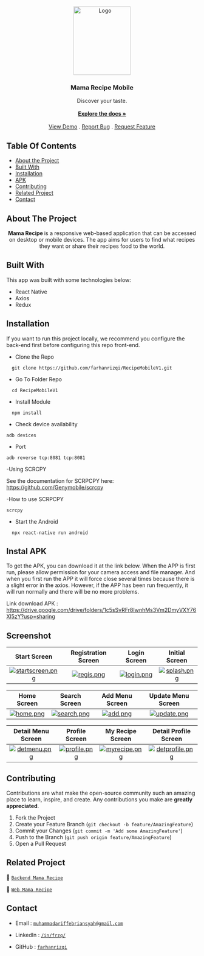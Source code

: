 <br/>
<p align="center">
  <a href="https://github.com/farhanrizqi/RecipeMobileV1">
    <img src="https://res.cloudinary.com/ddrecezrk/image/upload/v1696753518/recipe/readme/logoMamaRecipe_pfwq27.png" alt="Logo" width="150" height="180">
  </a>

  <h3 align="center">Mama Recipe Mobile</h3>

  <p align="center">
    Discover your taste.
    <br/>
    <br/>
    <a href="https://github.com/farhanrizqi/RecipeMobileV1"><strong>Explore the docs »</strong></a>
    <br/>
    <br/>
    <a href="https://github.com/farhanrizqi/RecipeMobileV1">View Demo</a>
    .
    <a href="https://github.com/farhanrizqi/RecipeMobileV1/issues">Report Bug</a>
    .
    <a href="https://github.com/farhanrizqi/RecipeMobileV1/issues">Request Feature</a>
  </p>
</p>

## Table Of Contents

- [About the Project](#about-the-project)
- [Built With](#built-with)
- [Installation](#installation)
- [APK](#instal-apk)
- [Contributing](#contributing)
- [Related Project](#related-project)
- [Contact](#contact)

## About The Project

<p align="center">
  <b>
    Mama Recipe
  </b>
   is a responsive web-based application that can be accessed on desktop or mobile devices. The app aims for users to find what recipes they want or share their recipes food to the world.

</p>

## Built With

This app was built with some technologies below:

- React Native
- Axios
- Redux

## Installation

If you want to run this project locally, we recommend you configure the back-end first before configuring this repo front-end.

- Clone the Repo

```
  git clone https://github.com/farhanrizqi/RecipeMobileV1.git
```

- Go To Folder Repo

```
  cd RecipeMobileV1
```

- Install Module

```
  npm install
```

- Check device availability

```
adb devices
```

- Port

```
adb reverse tcp:8081 tcp:8081
```

-Using SCRCPY

See the documentation for SCRPCPY here: https://github.com/Genymobile/scrcpy

-How to use SCRPCPY

```
scrcpy
```

- Start the Android

```
  npx react-native run android
```

## Instal APK

To get the APK, you can download it at the link below. When the APP is first run, please allow permission for your camera access and file manager. And when you first run the APP it will force close several times because there is a slight error in the axios. However, if the APP has been run frequently, it will run normally and there will be no more problems.

Link download APK :
https://drive.google.com/drive/folders/1c5sSvRFr8IwnhMs3Vm2DmyVXY76Xl5zY?usp=sharing

## Screenshot

|                                                                                                                                                           Start Screen                                                                                                                                                           |                                                                                                                                                    Registration Screen                                                                                                                                                     |                                                                                                                                                        Login Screen                                                                                                                                                        |                                                                                                                                                       Initial Screen                                                                                                                                                        |
| :------------------------------------------------------------------------------------------------------------------------------------------------------------------------------------------------------------------------------------------------------------------------------------------------------------------------------: | :------------------------------------------------------------------------------------------------------------------------------------------------------------------------------------------------------------------------------------------------------------------------------------------------------------------------: | :------------------------------------------------------------------------------------------------------------------------------------------------------------------------------------------------------------------------------------------------------------------------------------------------------------------------: | :-------------------------------------------------------------------------------------------------------------------------------------------------------------------------------------------------------------------------------------------------------------------------------------------------------------------------: |
| [![startscreen.png](https://res.cloudinary.com/dcpi3m2up/image/upload/v1695713736/samples/Recipe/mobile/Screenshot_2023-09-19-19-57-46-912_com.recipemobilev1_ciw9pg.jpg)](https://res.cloudinary.com/dcpi3m2up/image/upload/v1695713736/samples/Recipe/mobile/Screenshot_2023-09-19-19-57-46-912_com.recipemobilev1_ciw9pg.jpg) | [![regis.png](https://res.cloudinary.com/dcpi3m2up/image/upload/v1695713723/samples/Recipe/mobile/Screenshot_2023-09-19-19-57-56-941_com.recipemobilev1_kwhgrn.jpg)](https://res.cloudinary.com/dcpi3m2up/image/upload/v1695713723/samples/Recipe/mobile/Screenshot_2023-09-19-19-57-56-941_com.recipemobilev1_kwhgrn.jpg) | [![login.png](https://res.cloudinary.com/dcpi3m2up/image/upload/v1695713723/samples/Recipe/mobile/Screenshot_2023-09-19-19-57-52-155_com.recipemobilev1_wibqpb.jpg)](https://res.cloudinary.com/dcpi3m2up/image/upload/v1695713723/samples/Recipe/mobile/Screenshot_2023-09-19-19-57-52-155_com.recipemobilev1_wibqpb.jpg) | [![splash.png](https://res.cloudinary.com/dcpi3m2up/image/upload/v1695713743/samples/Recipe/mobile/Screenshot_2023-09-19-20-00-42-659_com.recipemobilev1_spcrsr.jpg)](https://res.cloudinary.com/dcpi3m2up/image/upload/v1695713743/samples/Recipe/mobile/Screenshot_2023-09-19-20-00-42-659_com.recipemobilev1_spcrsr.jpg) |

|                                                                                                                                                        Home Screen                                                                                                                                                        |                                                                                                                                                        Search Screen                                                                                                                                                        |                                                                                                                                                     Add Menu Screen                                                                                                                                                      |                                                                                                                                                     Update Menu Screen                                                                                                                                                      |
| :-----------------------------------------------------------------------------------------------------------------------------------------------------------------------------------------------------------------------------------------------------------------------------------------------------------------------: | :-------------------------------------------------------------------------------------------------------------------------------------------------------------------------------------------------------------------------------------------------------------------------------------------------------------------------: | :----------------------------------------------------------------------------------------------------------------------------------------------------------------------------------------------------------------------------------------------------------------------------------------------------------------------: | :-------------------------------------------------------------------------------------------------------------------------------------------------------------------------------------------------------------------------------------------------------------------------------------------------------------------------: |
| [![home.png](https://res.cloudinary.com/dcpi3m2up/image/upload/v1695713731/samples/Recipe/mobile/Screenshot_2023-09-19-19-58-23-430_com.recipemobilev1_yb9mbr.jpg)](https://res.cloudinary.com/dcpi3m2up/image/upload/v1695713731/samples/Recipe/mobile/Screenshot_2023-09-19-19-58-23-430_com.recipemobilev1_yb9mbr.jpg) | [![search.png](https://res.cloudinary.com/dcpi3m2up/image/upload/v1695713724/samples/Recipe/mobile/Screenshot_2023-09-19-19-58-34-999_com.recipemobilev1_ugibxf.jpg)](https://res.cloudinary.com/dcpi3m2up/image/upload/v1695713724/samples/Recipe/mobile/Screenshot_2023-09-19-19-58-34-999_com.recipemobilev1_ugibxf.jpg) | [![add.png](https://res.cloudinary.com/dcpi3m2up/image/upload/v1695713720/samples/Recipe/mobile/Screenshot_2023-09-19-19-58-41-619_com.recipemobilev1_bb5hns.jpg)](https://res.cloudinary.com/dcpi3m2up/image/upload/v1695713720/samples/Recipe/mobile/Screenshot_2023-09-19-19-58-41-619_com.recipemobilev1_bb5hns.jpg) | [![update.png](https://res.cloudinary.com/dcpi3m2up/image/upload/v1695713734/samples/Recipe/mobile/Screenshot_2023-09-19-19-59-09-480_com.recipemobilev1_wtyi2z.jpg)](https://res.cloudinary.com/dcpi3m2up/image/upload/v1695713734/samples/Recipe/mobile/Screenshot_2023-09-19-19-59-09-480_com.recipemobilev1_wtyi2z.jpg) |

|                                                                                                                                                      Detail Menu Screen                                                                                                                                                      |                                                                                                                                                        Profile Screen                                                                                                                                                        |                                                                                                                                                       My Recipe Screen                                                                                                                                                        |                                                                                                                                                      Detail Profile Screen                                                                                                                                                      |
| :--------------------------------------------------------------------------------------------------------------------------------------------------------------------------------------------------------------------------------------------------------------------------------------------------------------------------: | :--------------------------------------------------------------------------------------------------------------------------------------------------------------------------------------------------------------------------------------------------------------------------------------------------------------------------: | :---------------------------------------------------------------------------------------------------------------------------------------------------------------------------------------------------------------------------------------------------------------------------------------------------------------------------: | :-----------------------------------------------------------------------------------------------------------------------------------------------------------------------------------------------------------------------------------------------------------------------------------------------------------------------------: |
| [![detmenu.png](https://res.cloudinary.com/dcpi3m2up/image/upload/v1695713739/samples/Recipe/mobile/Screenshot_2023-09-19-19-59-46-523_com.recipemobilev1_cjrwxo.jpg)](https://res.cloudinary.com/dcpi3m2up/image/upload/v1695713739/samples/Recipe/mobile/Screenshot_2023-09-19-19-59-46-523_com.recipemobilev1_cjrwxo.jpg) | [![profile.png](https://res.cloudinary.com/dcpi3m2up/image/upload/v1695713724/samples/Recipe/mobile/Screenshot_2023-09-19-19-58-46-175_com.recipemobilev1_pygjjy.jpg)](https://res.cloudinary.com/dcpi3m2up/image/upload/v1695713724/samples/Recipe/mobile/Screenshot_2023-09-19-19-58-46-175_com.recipemobilev1_pygjjy.jpg) | [![myrecipe.png](https://res.cloudinary.com/dcpi3m2up/image/upload/v1695713726/samples/Recipe/mobile/Screenshot_2023-09-19-19-58-59-984_com.recipemobilev1_uyfv8q.jpg)](https://res.cloudinary.com/dcpi3m2up/image/upload/v1695713726/samples/Recipe/mobile/Screenshot_2023-09-19-19-58-59-984_com.recipemobilev1_uyfv8q.jpg) | [![detprofile.png](https://res.cloudinary.com/dcpi3m2up/image/upload/v1695713726/samples/Recipe/mobile/Screenshot_2023-09-19-19-58-52-442_com.recipemobilev1_shwcnl.jpg)](https://res.cloudinary.com/dcpi3m2up/image/upload/v1695713726/samples/Recipe/mobile/Screenshot_2023-09-19-19-58-52-442_com.recipemobilev1_shwcnl.jpg) |

## Contributing

Contributions are what make the open-source community such an amazing place to learn, inspire, and create. Any contributions you make are **greatly appreciated**.

1. Fork the Project
2. Create your Feature Branch (`git checkout -b feature/AmazingFeature`)
3. Commit your Changes (`git commit -m 'Add some AmazingFeature'`)
4. Push to the Branch (`git push origin feature/AmazingFeature`)
5. Open a Pull Request

## Related Project

:rocket: [`Backend Mama Recipe`](https://github.com/farhanrizqi/recipev2)

:rocket: [`Web Mama Recipe`](https://github.com/farhanrizqi/RecipeWEBV3)

<!-- :rocket: [`Install Mama Recipe Mobile APK`](https://drive.google.com/drive/folders/1Z31nBEuJ2Tj0zEAMYCUsL7hJyQfuGmIy) -->

## Contact

- Email : [`muhammadariffebriansyah@gmail.com`](mailto:farhanrizqi.am@gmail.com)

- LinkedIn : [`/in/frzq/`](https://www.linkedin.com/in/frzq/)

- GitHub : [`farhanrizqi`](https://github.com/farhanrizqi)
